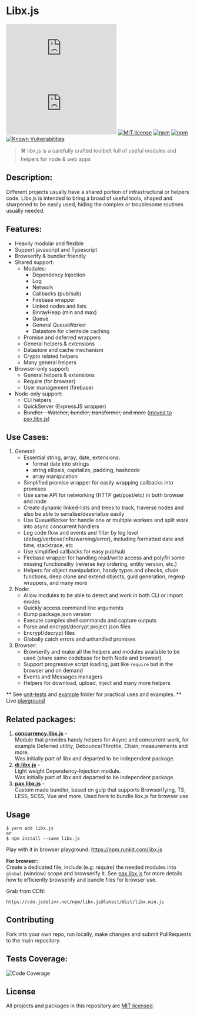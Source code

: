 # Libx.js 

[![MIT license](https://img.badgesize.io/Livshitz/libx.js/master/dist/libx.min.js?compression=gzip)](https://cdn.jsdelivr.net/gh/Livshitz/libx.js@latest/dist/libx.min.js)
[![codecov](https://img.shields.io/codecov/c/github/Livshitz/libx.js)](https://codecov.io/gh/Livshitz/libx.js)
[![MIT license](https://img.shields.io/badge/License-MIT-blue.svg)](/LICENSE)
[![npm](https://img.shields.io/npm/v/libx.js.svg?maxAge=1000)](https://www.npmjs.com/package/libx.js)
[![npm](https://img.shields.io/github/languages/code-size/livshitz/libx.js.svg?label=source%20code%20size)](https://www.github.com/livshitz/libx.js)
[![Known Vulnerabilities](https://snyk.io/test/github/Livshitz/libx.js/badge.svg?targetFile=package.json)](https://snyk.io/test/github/Livshitz/libx.js?targetFile=package.json)
<!-- [![Build Status](https://livshitz.visualstudio.com/libx/_apis/build/status/libx-CI?branchName=master)](https://livshitz.visualstudio.com/libx/_build/latest?definitionId=1&branchName=master) -->
<!-- [![codecov](https://codecov.io/gh/Livshitz/libx.js/branch/master/graph/badge.svg)](https://codecov.io/gh/Livshitz/libx.js) -->
<!--- [![npm](https://img.shields.io/bundlephobia/minzip/libx.js.svg?style=plastic)](https://www.npmjs.com/package/libx.js)
[![npm](https://img.shields.io/bundlephobia/min/libx.js.svg?style=plastic)](https://www.npmjs.com/package/libx.js)
-->


> 🛠 libx.js is a carefully crafted toolbelt full of useful modules and helpers for node & web apps

## Description:
Different projects usually have a shared portion of infrastructural or helpers code. Libx.js is intended to bring a broad of useful tools, shaped and sharpened to be easily used, hiding the complex or troublesome routines usually needed. <br/>


## Features: 
* Heavily modular and flexible
* Support javascript and Typescript
* Browserify & bundler friendly
* Shared support:
    * Modules:
        * Dependency Injection
        * Log
        * Network
        * Callbacks (pub/sub)
        * Firebase wrapper
        * Linked nodes and lists
        * BinrayHeap (min and max)
        * Queue
        * General QueueWorker
        * Datastore for clientside caching
    * Promise and deferred wrappers
    * General helpers & extensions
    * Datastore and cache mechanism
    * Crypto related helpers
    * Many general helpers
* Browser-only support:
    * General helpers & extensions
    * Require (for browser)
    * User management (firebase)
* Node-only support:
    * CLI helpers
    * QuickServer (ExpressJS wrapper)
    * ~~Bundler - Watcher, bundler, transformer, and more~~ ([moved to pax.libx.js](https://github.com/Livshitz/pax.libx.js))


## Use Cases:
1. General:
    - Essential string, array, date, extensions:
        - format date into strings
        - string ellipsis, capitalize, padding, hashcode
        - array manipulation
    - Simplified promise wrapper for easily wrapping callbacks into promises
    - Use same API for networking (HTTP get/post/etc) in both browser and node
    - Create dynamic linked-lists and trees to track, traverse nodes and also be able to serialise/deserialize easily
    - Use QueueWorker for handle one or multiple workers and split work into async concurrent handlers
    - Log code flow and events and filter by log level (debug/verbose/info/warning/error), including formatted date and time, stacktrace, etc
    - Use simplified callbacks for easy pub/sub
    - Firebase wrapper for handling read/write access and polyfill some missing functionality (reverse key ordering, entity version, etc.)
    - Helpers for object manipulation, handy types and checks, chain functions, deep clone and extend objects, guid generation, regexp wrappers, and many more
2. Node:
    - Allow modules to be able to detect and work in both CLI or import modes
    - Quickly access command line arguments
    - Bump package.json version
    - Execute complex shell commands and capture outputs
    - Parse and encrypt/decrypt project.json files
    - Encrypt/decrypt files
    - Globally catch errors and unhandled promises
3. Browser:
    - Browserify and make all the helpers and modules available to be used (share same codebase for both Node and browser).
    - Support progressive script loading, just like `require` but in the browser and on demand
    - Events and Messages managers
    - Helpers for download, upload, inject and many more helpers

** See [unit-tests](./tests) and [example](./examples) folder for practical uses and examples.
** Live [playground](https://raw.githack.com/Livshitz/libx.js/master/examples/playground.html)

## Related packages:
1. **[concurrency.libx.js](https://github.com/Livshitz/concurrency.libx.js)** -  
    Module that provides handy helpers for Async and concurrent work, for example Deferred utility, Debounce/Throttle, Chain, measurements and more.  
    Was initially part of libx and departed to be independent package.
2. **[di.libx.js](https://github.com/Livshitz/di.libx.js)** -  
    Light weight Dependency-Injection module.  
    Was initially part of libx and departed to be independent package.
3. **[pax.libx.js](https://github.com/Livshitz/pax.libx.js)** -   
    Custom made bundler, based on gulp that supports Browserifying, TS, LESS, SCSS, Vue and more. Used here to bundle libx.js for browser use. 

## Usage
```
$ yarn add libx.js
or
$ npm install --save libx.js   
```
Play with it in browser playground: https://npm.runkit.com/libx.js
    

__For browser:__ <br/>
Create a dedicated file, include (e.g: require) the needed modules into `global` (window) scope and browserify it. See [pax.libx.js](https://github.com/Livshitz/pax.libx.js) for more details how to efficiently browserify and bundle files for browser use.

Grab from CDN:
```
https://cdn.jsdelivr.net/npm/libx.js@latest/dist/libx.min.js
```

## Contributing

Fork into your own repo, run locally, make changes and submit PullRequests to the main repository.

<!-- 
### Code of Conduct

We have adopted the same Code of Conduct as Facebook that we expect project participants to adhere to. Please read [the full text](https://code.facebook.com/codeofconduct) so that you can understand what actions will and will not be tolerated.

### Contributing Guide

Read our [contributing guide](/CONTRIBUTING.md) to learn about how you can contribute, how to propose improvements or if you are interested in translating the content. -->


## Tests Coverage:

![Code Coverage](https://codecov.io/gh/Livshitz/libx.js/graphs/tree.svg)

## License

All projects and packages in this repository are [MIT licensed](/LICENSE). 
